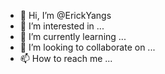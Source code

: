 - 👋 Hi, I’m @ErickYangs
- 👀 I’m interested in ...
- 🌱 I’m currently learning ...
- 💞️ I’m looking to collaborate on ...
- 📫 How to reach me ...

<!---
ErickYangs/ErickYangs is a ✨ special ✨ repository because its `README.md` (this file) appears on your GitHub profile.
You can click the Preview link to take a look at your changes.
--->
